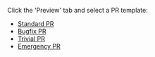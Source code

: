 Click the 'Preview' tab and select a PR template:

- [Standard PR](?expand=1&template=standard_pr_template.md)
- [Bugfix PR](?expand=1&template=bugfix_pr_template.md)
- [Trivial PR](?expand=1&template=trivial_pr_template.md)
- [Emergency PR](?expand=1&template=emergency_pr_template.md)